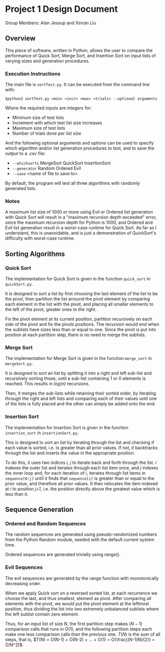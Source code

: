# Project 1 Design Document

Group Members: Alan Jessup and Xinran Liu

## Overview

This piece of software, written in Python, allows the user to compare the performance of Quick Sort, Merge Sort, and Insertion Sort on input lists of varying sizes and generation procedures.

### Execution Instructions

The main file is `sortTest.py`. It can be executed from the command line with:

```
$python3 sortTest.py <min> <incr> <max> <trials> --optional arguments
```

Where the required inputs are integers for:

- Minimum size of test lists
- Increment with which test list size increases
- Maximum size of test lists
- Number of trials done per list size

And the following optional arguments and options can be used to specify which algorithm and/or list generation procedures to test, and to save the output to a .csv file:

- `--whichsorts` MergeSort QuickSort InsertionSort
- `--generator` Random Ordered Evil
- `--save` \<name of file to save to\>

By default, the program will test all three algorithms with randomly generated lists.

### Notes

A maximum list size of 1000 or more using Evil or Ordered list generation with Quick Sort will result in a "maximum recursion depth exceeded" error, since the maximum recursion depth for Python is 1000, and Ordered and Evil list generation result in a worst-case runtime for Quick Sort. As far as I understand, this is unavoidable, and is just a demonstration of QuickSort's difficulty with worst-case runtime.

## Sorting Algorithms

### Quick Sort

The implementation for Quick Sort is given in the function `quick_sort` in `quickSort.py`.

It is designed to sort a list by first choosing the last element of the list to be the pivot, then partition the list arround the pivot element by comparing each element in the list with the pivot, and placing all smaller elements to the left of the pivot, greater ones to the right.

Fix the pivot element at its current position, partition recursively on each side of the pivot and fix the pivots positions. The recursion would end when the sublists have sizes less than or equal to one. Since the pivot is put into position at each partition step, there is no need to merge the sublists.

### Merge Sort

The implementation for Merge Sort is given in the function `merge_sort` in `mergeSort.py`.

It is designed to sort an list by splitting it into a right and left sub-list and recursively sorting those, until a sub-list containing 1 or 0 elements is reached. This results in _log(n)_ recursions.

Then, it merges the sub-lists while retaining their sorted order, by iterating through the right and left lists and comparing each of their values until one of the lists is fully placed and the other can simply be added onto the end.

### Insertion Sort

The implementation for Insertion Sort is given in the function `insertion_sort` in `insertionSort.py`.

This is designed to sort an list by iterating through the list and checking if each value is sorted, i.e. is greater than all prior values. If not, it backtracks through the list and inserts the value in the appropriate position.

To do this, it uses two indices _i, j_ to iterate back and forth through the list. _i_ indexes the outer list and iterates through each list item once, and _j_ indexes the inner loop and, for each iteration of _i_, iterates through list items in `sequence[0:j]` until it finds that `sequence[i]` is greater than or equal to the prior value, and therefore all prior values. It then relocates the item indexed at _i_ to position _j+1_, i.e. the position directly above the greatest value which is less than it.

## Sequence Generation

### Ordered and Random Sequences

The random sequences are generated using pseudo-randomized numbers from the Python Random module, seeded with the default current system time.

Ordered sequences are generated trivially using range().

### Evil Sequences

The evil sequences are generated by the range function with monotonically decreasing order.

When we apply Quick sort on a reversed sorted list, at each recurrence we choose the last, and thus smallest, element as pivot. After comparing all elements with the pivot, we would put the pivot element at the leftmost position, thus dividing the list into two extremely unbalanced sublists where the left sublist contain zero element.

Thus, for an input list of size $N$, the first partition step makes $(N-1)$ comparison calls that runs in $O(1)$, and the following partition steps each make one less comparison calls than the previous one. $T(N)$ is the sum of all steps, that is, $T(N) = O(N-1) + O(N-2) + ... + O(1) = O(\frac{(N-1)N}{2}) = O(N^2)$.
